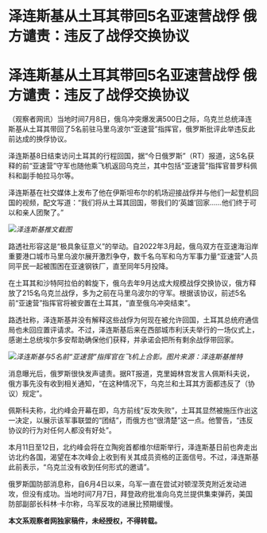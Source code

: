 # 泽连斯基从土耳其带回5名亚速营战俘 俄方谴责：违反了战俘交换协议

# 泽连斯基从土耳其带回5名亚速营战俘 俄方谴责：违反了战俘交换协议

（观察者网讯）当地时间7月8日，俄乌冲突爆发满500日之际，乌克兰总统泽连斯基从土耳其带回了5名前驻马里乌波尔“亚速营”指挥官，俄罗斯批评此举违反此前达成的换俘协议。

泽连斯基8日结束访问土耳其的行程回国，据“今日俄罗斯”（RT）报道，这5名获释的前“亚速营”守军也随他乘飞机返回乌克兰，其中包括“亚速营”指挥官普罗科佩科和副手帕拉马尔等。

泽连斯基在社交媒体上发布了他在伊斯坦布尔的机场迎接战俘并与他们一起登机回国的视频，配文写道：“我们将从土耳其回国，带我们的‘英雄’回家……他们终于可以和亲人团聚了。”

![](https://inews.gtimg.com/newsapp_bt/0/15812752539/1000)_泽连斯基推文截图_

路透社形容这是“极具象征意义”的举动。自2022年3月起，俄乌双方在亚速海沿岸重要港口城市马里乌波尔展开激烈争夺，数千名乌军和乌方军事力量“亚速营”人员同平民一起被围困在亚速钢铁厂，直至同年5月投降。

在土耳其和沙特阿拉伯的斡旋下，俄乌去年9月达成大规模战俘交换协议，俄方释放了215名乌克兰战俘，多为之前在马里乌波尔的守军。根据该协议，前述5名前“亚速营”指挥官将被安置在土耳其，“直至俄乌冲突结束”。

路透社称，泽连斯基并没有解释这些战俘为何现在被允许回国，土耳其总统府通信局也未回应置评请求。不过，泽连斯基后来在西部城市利沃夫举行的一场仪式上，感谢土总统埃尔多安帮助确保他们获释，并承诺会把所有剩余战俘带回家。

![](https://inews.gtimg.com/newsapp_bt/0/15812752540/1000)_泽连斯基与5名前“亚速营”指挥官在飞机上合影。图片来源：泽连斯基推特_

消息曝光后，俄罗斯很快发声谴责。据RT报道，克里姆林宫发言人佩斯科夫说，俄方事先没有收到相关通知，“在这种情况下，乌克兰和土耳其方面都违反了（协议）规定”。

佩斯科夫称，北约峰会开幕在即，乌方前线“反攻失败”，土耳其显然被施压作出这一决定，以展示该军事联盟的“团结”，而俄方也“很清楚”这一点。他警告，“违反协议的行为对任何人都没有好处”。

本月11日至12日，北约峰会将在立陶宛首都维尔纽斯举行，泽连斯基日前也奔走出访北约各国，渴望在本次峰会上收到有关其成员资格的正面信号。不过，泽连斯基此前表示，“乌克兰没有收到任何形式的邀请”。

俄罗斯国防部消息称，自6月4日以来，乌军一直在尝试对顿涅茨克附近发动进攻，但没有成功。当地时间7月7日，拜登政府批准向乌克兰提供集束弹药，美国防部副部长科林·卡尔称，乌军反攻的进展比预期缓慢。

**本文系观察者网独家稿件，未经授权，不得转载。**

